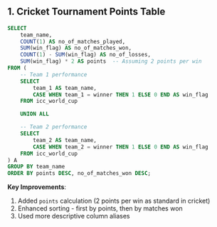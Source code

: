 ## 1. Cricket Tournament Points Table

```SQL
SELECT
    team_name,
    COUNT(1) AS no_of_matches_played,
    SUM(win_flag) AS no_of_matches_won,
    COUNT(1) - SUM(win_flag) AS no_of_losses,
    SUM(win_flag) * 2 AS points  -- Assuming 2 points per win
FROM (
    -- Team 1 performance
    SELECT
        team_1 AS team_name,
        CASE WHEN team_1 = winner THEN 1 ELSE 0 END AS win_flag
    FROM icc_world_cup

    UNION ALL

    -- Team 2 performance
    SELECT
        team_2 AS team_name,
        CASE WHEN team_2 = winner THEN 1 ELSE 0 END AS win_flag
    FROM icc_world_cup
) A
GROUP BY team_name
ORDER BY points DESC, no_of_matches_won DESC;
```

**Key Improvements**:

1. Added `points` calculation (2 points per win as standard in cricket)
2. Enhanced sorting - first by points, then by matches won
3. Used more descriptive column aliases